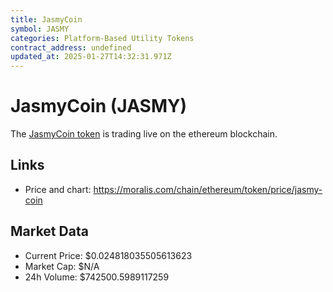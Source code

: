 ```yaml
---
title: JasmyCoin
symbol: JASMY
categories: Platform-Based Utility Tokens
contract_address: undefined
updated_at: 2025-01-27T14:32:31.971Z
---
```


# JasmyCoin (JASMY)
The [JasmyCoin token](https://moralis.com/chain/ethereum/token/price/jasmy-coin) is trading live on the ethereum blockchain.

## Links
- Price and chart: https://moralis.com/chain/ethereum/token/price/jasmy-coin

## Market Data
- Current Price: $0.024818035505613623
- Market Cap: $N/A
- 24h Volume: $742500.5989117259
